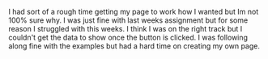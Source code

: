 I had sort of a rough time getting my page to work how I wanted but Im not 100% sure why. I was just fine with last weeks assignment but for some reason I struggled with this weeks. I think I was on the right track but I couldn't get the data to show once the button is clicked. I was following along fine with the examples but had a hard time on creating my own page. 